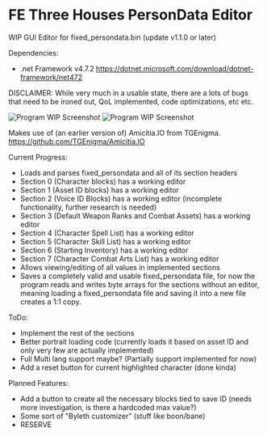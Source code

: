 # FE Three Houses PersonData Editor
WIP GUI Editor for fixed_persondata.bin (update v1.1.0 or later)    

Dependencies:
- .net Framework v4.7.2
https://dotnet.microsoft.com/download/dotnet-framework/net472
  
    
  
DISCLAIMER: While very much in a usable state, there are a lots of bugs that need to be ironed out, QoL implemented, code optimizations, etc etc.

![Program WIP Screenshot](https://cdn.discordapp.com/attachments/377899265424621569/694374819709583410/unknown.png) 
![Program WIP Screenshot](https://cdn.discordapp.com/attachments/377899265424621569/694378127849422949/unknown.png)

Makes use of (an earlier version of) Amicitia.IO from TGEnigma.
https://github.com/TGEnigma/Amicitia.IO

Current Progress:
- Loads and parses fixed_persondata and all of its section headers
- Section 0 (Character blocks) has a working editor
- Section 1 (Asset ID blocks) has a working editor
- Section 2 (Voice ID Blocks) has a working editor (incomplete functionality, further research is needed)
- Section 3 (Default Weapon Ranks and Combat Assets) has a working editor
- Section 4 (Character Spell List)  has a working editor
- Section 5 (Character Skill List)  has a working editor
- Section 6 (Starting Inventory)  has a working editor
- Section 7 (Character Combat Arts List)  has a working editor
- Allows viewing/editing of all values in implemented sections
- Saves a completely valid and usable fixed_persondata file, for now the program reads and writes byte arrays for the sections without an editor, meaning loading a fixed_persondata file and saving it into a new file creates a 1:1 copy.

ToDo:
- Implement the rest of the sections
- Better portrait loading code (currently loads it based on asset ID and only very few are actually implemented)
- Full Multi lang support maybe? (Partially support implemented for now)
- Add a reset button for current highlighted character (done kinda)

Planned Features:  
- Add a button to create all the necessary blocks tied to save ID (needs more investigation, is there a hardcoded max value?)
- Some sort of "Byleth customizer" (stuff like boon/bane)
- RESERVE
